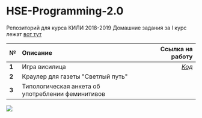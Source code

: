 # HSE-Programming-2.0
Репозиторий для курса КИЛИ 2018-2019 
Домашние задания за I курс лежат [вот тут](https://github.com/Gratisfo/HSE-Programming)

№| Описание          |Ссылка на работу  
 ------------- |:-------------| -----:
**1** |Игра висилица     | [*Код*](https://github.com/Gratisfo/HSE-Programming-2.0/blob/master/HomeWork/HW1.py) 
**2** |Краулер для газеты "Светлый путь"    |   
**3** |Типологическая анкета об употреблении феминитивов |   

![](https://pp.userapi.com/c540104/v540104972/18f66/NNX_ep2Ga4M.jpg)

